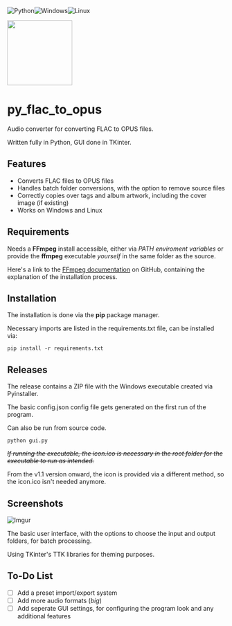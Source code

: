 ![Python](https://img.shields.io/badge/python-3670A0?style=for-the-badge&logo=python&logoColor=ffdd54)![Windows](https://img.shields.io/badge/Windows-0078D6?style=for-the-badge&logo=windows&logoColor=white)![Linux](https://img.shields.io/badge/Linux-FCC624?style=for-the-badge&logo=linux&logoColor=black)

<img src='https://i.imgur.com/Dk1BtAg.png' width='150'></img>

# py_flac_to_opus
Audio converter for converting FLAC to OPUS files.

Written fully in Python, GUI done in TKinter.

## Features
- Converts FLAC files to OPUS files
- Handles batch folder conversions, with the option to remove source files
- Correctly copies over tags and album artwork, including the cover image (if existing)
- Works on Windows and Linux

## Requirements
Needs a **FFmpeg** install accessible, either via *PATH enviroment variables* or provide the **ffmpeg** executable *yourself* in the same folder as the source.

Here's a link to the [FFmpeg documentation](https://github.com/FFmpeg/FFmpeg) on GitHub, containing the explanation of the installation process.

## Installation
The installation is done via the **pip** package manager.

Necessary imports are listed in the requirements.txt file, can be installed via:
```
pip install -r requirements.txt
```

## Releases
The release contains a ZIP file with the Windows executable created via Pyinstaller.

The basic config.json config file gets generated on the first run of the program.

Can also be run from source code.

```
python gui.py
```

*~~If running the executable, the icon.ico is necessary in the root folder for the executable to run as intended.~~*

From the v1.1 version onward, the icon is provided via a different method, so the icon.ico isn't needed anymore.

## Screenshots
![Imgur](https://i.imgur.com/1ZoipHi.png)

The basic user interface, with the options to choose the input and output folders, for batch processing.

Using TKinter's TTK libraries for theming purposes.

## To-Do List
- [ ]  Add a preset import/export system
- [ ]  Add more audio formats (*big*)
- [ ]  Add seperate GUI settings, for configuring the program look and any additional features